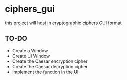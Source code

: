 # ciphers_gui
this project will host in cryptographic ciphers GUI format


## TO-DO
- Create a Window
- Create UI Window
- Create the Caesar encryption cipher
- Create the Caesar decryption cipher
- implement the function in the UI
